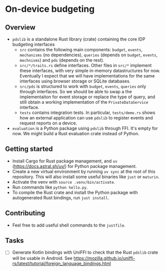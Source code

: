 # On-device budgeting

## Overview

- `pdslib` is a standalone Rust library (crate) containing the core IDP budgeting interfaces
    - `src` contains the following main components: `budget`, `events`, `mechanisms` (no dependencies), `queries` (depends on `budget`, `events`, `mechnisms`) and `pds` (depends on the rest).
    - `src/*/traits.rs` define interfaces. Other files in `src/*` implement these interfaces, with very simple in-memory datastructures for now. Eventually I expect that we will have implementations for the same interfaces using browser storage or SQLite databases.
    - `src/pds` is structured to work with  `budget`, `events`, `queries` only through interfaces. So we should be able to swap a the implementaiton for event storage or replace the type of query, and still obtain a working implementation of the `PrivateDataService` interface.
    - `tests` contains integration tests. In particular, `tests/demo.rs` shows how an external application can use `pdslib` to register events and request reports on a device. 
- `evaluation` is a Python package using `pdslib` through FFI. It's empty for now. We might build a Rust evaluation crate instead of Python.

## Getting started

- Install Cargo for Rust package management, and `uv` (https://docs.astral.sh/uv/) for Python package management.
- Create a new virtual environment by running  `uv sync` at the root of this repository. This will also install some useful binaries like  `just` or `maturin`.
- Activate the venv with `source .venv/bin/activate`.
- Run commands like `python hello.py`.
- To compile the Rust crate and install the Python package with autogenerated Rust bindings, run `just install`.

## Contributing

- Feel free to add useful shell commands to the `justfile`.

## Tasks

- [ ] Generate Kotlin bindings with UniFFI to check that the Rust `pdslib` crate will be usable in Android. See https://mozilla.github.io/uniffi-rs/latest/tutorial/foreign_language_bindings.html
